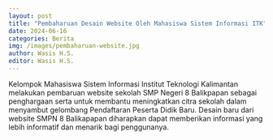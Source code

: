 ```yaml
---
layout: post
title: "Pembaharuan Desain Website Oleh Mahasiswa Sistem Informasi ITK"
date: 2024-06-16
categories: Berita
img: /images/pembaharuan-website.jpg 
author: Wasis H.S.
editor: Wasis H.S.
---
```


Kelompok Mahasiswa Sistem Informasi Institut Teknologi Kalimantan melakukan pembaruan website sekolah SMP Negeri 8 Balikpapan sebagai penghargaan serta untuk membantu meningkatkan citra sekolah dalam menyambut gelombang Pendaftaran Peserta Didik Baru. Desain baru dari website SMPN 8 Balikapapan diharapkan dapat memberikan informasi yang lebih informatif dan menarik bagi penggunanya.

